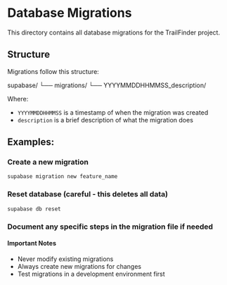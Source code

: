 # Database Migrations

This directory contains all database migrations for the TrailFinder project.

## Structure

Migrations follow this structure:

supabase/ 
└── migrations/ 
    └── YYYYMMDDHHMMSS_description/

Where:
- `YYYYMMDDHHMMSS` is a timestamp of when the migration was created
- `description` is a brief description of what the migration does

## Examples:

### Create a new migration

```
supabase migration new feature_name
```

### Reset database (careful - this deletes all data)

```
supabase db reset
```

### Document any specific steps in the migration file if needed

#### Important Notes

- Never modify existing migrations
- Always create new migrations for changes
- Test migrations in a development environment first


